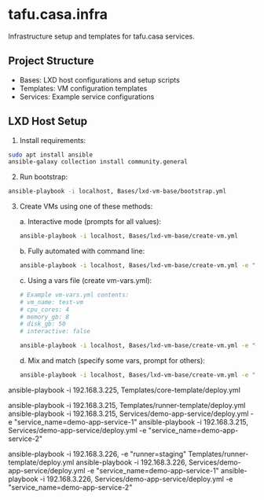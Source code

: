 # tafu.casa.infra

Infrastructure setup and templates for tafu.casa services.

## Project Structure

- Bases: LXD host configurations and setup scripts
- Templates: VM configuration templates
- Services: Example service configurations

## LXD Host Setup

1. Install requirements:
```bash
sudo apt install ansible
ansible-galaxy collection install community.general
```

2. Run bootstrap:
```bash
ansible-playbook -i localhost, Bases/lxd-vm-base/bootstrap.yml
```

3. Create VMs using one of these methods:

    a. Interactive mode (prompts for all values):
    ```bash
    ansible-playbook -i localhost, Bases/lxd-vm-base/create-vm.yml
    ```

    b. Fully automated with command line:
    ```bash
    ansible-playbook -i localhost, Bases/lxd-vm-base/create-vm.yml -e "vm_name=test-vm cpu_cores=4 memory_gb=8 disk_gb=50 interactive=false"
    ```

    c. Using a vars file (create vm-vars.yml):
    ```bash
    # Example vm-vars.yml contents:
    # vm_name: test-vm
    # cpu_cores: 4
    # memory_gb: 8
    # disk_gb: 50
    # interactive: false
    ```
    
    ```bash
    ansible-playbook -i localhost, Bases/lxd-vm-base/create-vm.yml -e "@vm-vars.yml"
    ```

    d. Mix and match (specify some vars, prompt for others):
    ```bash
    ansible-playbook -i localhost, Bases/lxd-vm-base/create-vm.yml -e "vm_name=test-vm cpu_cores=4"
    ```

ansible-playbook -i 192.168.3.225, Templates/core-template/deploy.yml

ansible-playbook -i 192.168.3.215, Templates/runner-template/deploy.yml
ansible-playbook -i 192.168.3.215, Services/demo-app-service/deploy.yml -e "service_name=demo-app-service-1"
ansible-playbook -i 192.168.3.215, Services/demo-app-service/deploy.yml -e "service_name=demo-app-service-2"

ansible-playbook -i 192.168.3.226, -e "runner=staging" Templates/runner-template/deploy.yml
ansible-playbook -i 192.168.3.226, Services/demo-app-service/deploy.yml -e "service_name=demo-app-service-1"
ansible-playbook -i 192.168.3.226, Services/demo-app-service/deploy.yml -e "service_name=demo-app-service-2"